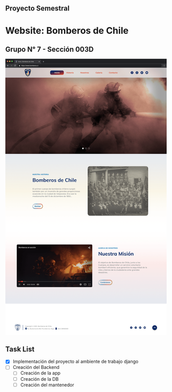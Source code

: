 ## Proyecto Semestral
# Website: Bomberos de Chile
## Grupo N° 7 - Sección 003D

![Mockup](https://github.com/david-lever/psbomberos/blob/65574ae1c670b3728102b2068996f2d9c6dd77ec/appweb/static/appweb/mockup/01_Website_home_(Mockup)_v3.png)

## Task List

- [x] Implementación del proyecto al ambiente de trabajo django
- [ ] Creación del Backend
  - [ ] Creación de la app
  - [ ] Creación de la DB
  - [ ] Creación del mantenedor
